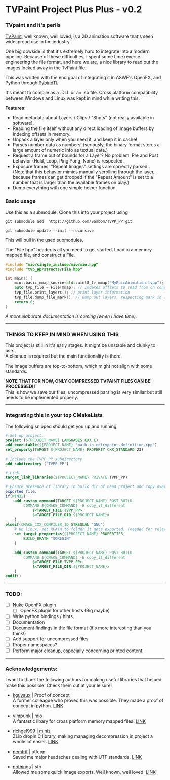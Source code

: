 # TVPaint Project Plus Plus - v0.2
### TVpaint and it's perils
[TVPaint](https://tvpaint.com/en), well known, well loved, is a 2D animation software that's seen widespread use in the industry.

One big dowside is that it's extremely hard to integrate into a modern pipeline. 
Because of these difficulties, I spent some time reverse engineering the file format,
and here we are, a nice library to read out the images locked away in the TvPaint file. 

This was written with the end goal of integrating it in ASWF's OpenFX, and Python through [Pybind11](https://github.com/pybind/pybind11).

It's meant to compile as a .DLL or an .so file. Cross platform compatibility between Windows and Linux was kept in mind while writing this.

**Features:**
- Read metadata about Layers / Clips / "Shots" (not really available in software).
- Reading the file itself without any direct loading of image buffers by indexing offsets in memory.
- Unpack a layer only when you need it, and keep it in cache!
- Parses number data as numbers! (seriously, the binary format stores a large amount of numeric info as textual data.)
- Request a frame out of bounds for a Layer? No problem. Pre and Post behavior (Hold, Loop, Ping Pong, None) is respected.
- Exposure frames' "Repeat Images" settings are correctly parsed.<br> 
(Note that this behavior mimics manually scrolling through the layer, 
because frames can get dropped if the "Repeat Amount" is set to a number that is larger than the available frames on play.)
- Dump everything with one simple helper function.

### Basic usage

Use this as a submodule. Clone this into your project using

`git submodule add  https://github.com/Sasbom/TVPP_PP.git`

`git submodule update --init --recursive`

This will pull in the used submodules.

The "File.hpp" header is all you need to get started. Load in a memory mapped file, and construct a File.
```c++
#include "mio/single_include/mio/mio.hpp"
#include "tvp_pp/structs/File.hpp"

int main() {
	mio::basic_mmap_source<std::uint8_t> mmap("MyEpicAnimation.tvpp"); // Load the file
	auto tvp_file = File(mmap); // Indexes offsets to read from on construction
	tvp_file.print_layers(); // print layer information
	tvp_file.dump_file_mark(); // Dump out layers, respecting mark in / mark out.
	return 0;
}
```
*A more elaborate documentation is coming (when I have time).*

---
### THINGS TO KEEP IN MIND WHEN USING THIS
This project is still in it's early stages. It might be unstable and clunky to use.<br>
A cleanup is required but the main functionality is there.

The image buffers are top-to-bottom, which might not align with some standards.

**NOTE THAT FOR NOW, ONLY COMPRESSED TVPAINT FILES CAN BE PROCESSED!!**
<br>This is how we save our files, uncompressed parsing is very similar but still needs to be implemented properly.

---
### Integrating this in your top CMakeLists

The following snipped should get you up and running.
```cmake
# Set up project.
project (${PROJECT_NAME} LANGUAGES CXX C)
add_executable(${PROJECT_NAME} "path-to-entrypoint-definition.cpp")
set_property(TARGET ${PROJECT_NAME} PROPERTY CXX_STANDARD 23)

# Include the TVPP_PP subdirectory
add_subdirectory ("TVPP_PP")

# Link.
target_link_libraries(${PROJECT_NAME} PRIVATE TVPP_PP)

# Ensure presence of library in build dir of head project and copy over the .DLL/.so to be relative to the 
exported file.
if(WIN32)
    add_custom_command(TARGET ${PROJECT_NAME} POST_BUILD
        COMMAND ${CMAKE_COMMAND} -E copy_if_different
            $<TARGET_FILE:TVPP_PP>
            $<TARGET_FILE_DIR:${PROJECT_NAME}>
    )
elseif(CMAKE_CXX_COMPILER_ID STREQUAL "GNU")
    # On linux, set RPATH to folder it gets exported. (needed for relative .so files)
    set_target_properties(${PROJECT_NAME} PROPERTIES
        BUILD_RPATH "$ORIGIN"
    )

    add_custom_command(TARGET ${PROJECT_NAME} POST_BUILD
        COMMAND ${CMAKE_COMMAND} -E copy_if_different
            $<TARGET_FILE:TVPP_PP>
            $<TARGET_FILE_DIR:${PROJECT_NAME}>
    )
endif()
```

---
### TODO:
- [ ] Nuke OpenFX plugin
  - [ ] OpenFX plugin for other hosts (Big maybe)
- [ ] Write python bindings / hints.
- [ ] Documentation
- [ ] Document findings in the file format (it's more interesting than you think!)
- [ ] Add support for uncompressed files
- [ ] Proper namespaces?
- [ ] Perform major cleanup, especially concerning printed content.
---
### Acknowledgements:
I want to thank the following authors for making useful libraries that helped make this possible.
Check them out at your leisure!

- [kguyaux](https://github.com/kguyaux) | Proof of concept
<br>A former colleague who proved this was possible. They made a proof of concept in python. [LINK](https://github.com/kguyaux/tvpaint_export)

- [vimpunk](https://github.com/vimpunk) | mio
<br>A fantastic libary for cross platform memory mapped files. [LINK](https://github.com/vimpunk/mio)

- [richgel999](https://github.com/richgel999) | miniz
<br>ZLib dropin C library, making managing decompression in project a whole lot easier. [LINK](https://github.com/richgel999/miniz)

- [nemtrif](https://github.com/nemtrif) | utfcpp
<br>Saved me major headaches dealing with UTF standards. [LINK](https://github.com/nemtrif/utfcpp)

- [nothings](https://github.com/nothings) | stb
<br>Allowed me some quick image exports. Well known, well loved. [LINK](https://github.com/nothings/stb)

